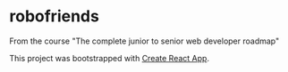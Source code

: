 # robofriends
From the course "The complete junior to senior web developer roadmap"

This project was bootstrapped with [Create React App](https://github.com/facebookincubator/create-react-app).
